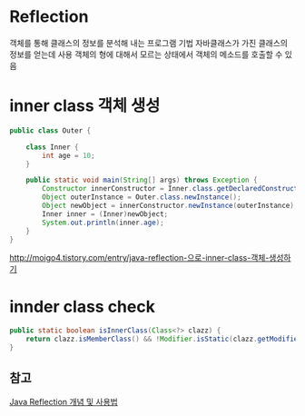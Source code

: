 # Reflection
객체를 통해 클래스의 정보를 분석해 내는 프로그램 기법
자바클래스가 가진 클래스의 정보를 얻는데 사용
객체의 형에 대해서 모르는 상태에서 객체의 메소드를 호출할 수 있음

# inner class 객체 생성
```java
public class Outer {

    class Inner {
        int age = 10;
    }

    public static void main(String[] args) throws Exception {
        Constructor innerConstructor = Inner.class.getDeclaredConstructor(Outer.class);
        Object outerInstance = Outer.class.newInstance();
        Object newObject = innerConstructor.newInstance(outerInstance);
        Inner inner = (Inner)newObject;
        System.out.println(inner.age);
    }
}
```
http://moigo4.tistory.com/entry/java-reflection-으로-inner-class-객체-생성하기

# innder class check
```java
public static boolean isInnerClass(Class<?> clazz) {
    return clazz.isMemberClass() && !Modifier.isStatic(clazz.getModifiers());
}
```


## 참고
[Java Reflection 개념 및 사용법](http://gyrfalcon.tistory.com/entry/Java-Reflection)

